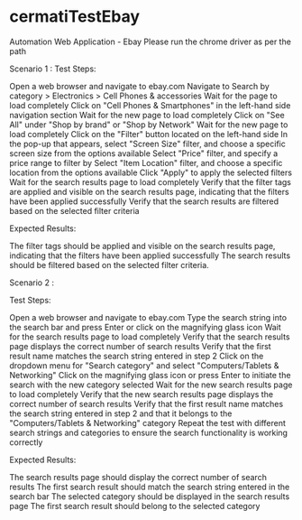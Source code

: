 # cermatiTestEbay
Automation Web Application - Ebay
Please run the chrome driver as per the path 

Scenario 1 : 
Test Steps:

Open a web browser and navigate to ebay.com
Navigate to Search by category > Electronics > Cell Phones & accessories
Wait for the page to load completely
Click on "Cell Phones & Smartphones" in the left-hand side navigation section
Wait for the new page to load completely
Click on "See All" under "Shop by brand" or "Shop by Network"
Wait for the new page to load completely
Click on the "Filter" button located on the left-hand side
In the pop-up that appears, select "Screen Size" filter, and choose a specific screen size from the options available
Select "Price" filter, and specify a price range to filter by
Select "Item Location" filter, and choose a specific location from the options available
Click "Apply" to apply the selected filters
Wait for the search results page to load completely
Verify that the filter tags are applied and visible on the search results page, indicating that the filters have been applied successfully
Verify that the search results are filtered based on the selected filter criteria


Expected Results:

The filter tags should be applied and visible on the search results page, indicating that the filters have been applied successfully
The search results should be filtered based on the selected filter criteria.


Scenario 2 :

Test Steps:

Open a web browser and navigate to ebay.com
Type the search string into the search bar and press Enter or click on the magnifying glass icon
Wait for the search results page to load completely
Verify that the search results page displays the correct number of search results
Verify that the first result name matches the search string entered in step 2
Click on the dropdown menu for "Search category" and select "Computers/Tablets & Networking"
Click on the magnifying glass icon or press Enter to initiate the search with the new category selected
Wait for the new search results page to load completely
Verify that the new search results page displays the correct number of search results
Verify that the first result name matches the search string entered in step 2 and that it belongs to the "Computers/Tablets & Networking" category
Repeat the test with different search strings and categories to ensure the search functionality is working correctly


Expected Results:

The search results page should display the correct number of search results
The first search result should match the search string entered in the search bar
The selected category should be displayed in the search results page
The first search result should belong to the selected category
